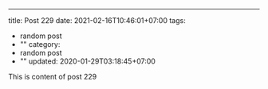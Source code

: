 ---
title: Post 229
date: 2021-02-16T10:46:01+07:00
tags:
  - random post
  - ""
category:
  - random post
  - ""
updated: 2020-01-29T03:18:45+07:00

This is content of post 229